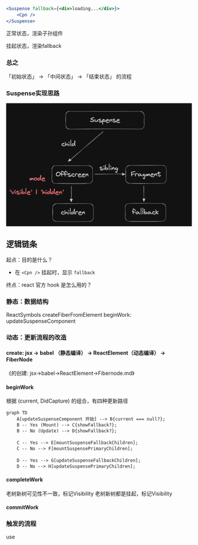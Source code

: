 ```jsx
<Suspense fallback={<div>loading...</div>}>
	<Cpn />
</Suspense>
```

正常状态，<Suspense/>渲染子孙组件

挂起状态，<Suspense/>渲染fallback

### 总之

「初始状态」 -> 「中间状态」 -> 「结束状态」 的流程

### Suspense实现思路

![alt text](image.png)

## 逻辑链条

起点：目的是什么？

- 在 `<Cpn />` 挂起时，显示 `fallback`

终点：react 官方 hook 是怎么用的？

### 静态：数据结构

ReactSymbols
createFiberFromElement
beginWork: updateSuspenseComponent

### 动态：更新流程的改造

#### create: jsx -> babel （静态编译） -> ReactElement（动态编译） -> FiberNode

《<Suspense>的创建: jsx->babel->ReactElement->Fibernode.md》

#### beginWork

根据 (current, DidCapture) 的组合，有四种更新路径

```mermaid
graph TD
    A[updateSuspenseComponent 开始] --> B{current === null?};
    B -- Yes (Mount) --> C{showFallback?};
    B -- No (Update) --> D{showFallback?};

    C -- Yes --> E[mountSuspenseFallbackChildren];
    C -- No --> F[mountSuspensePrimaryChildren];

    D -- Yes --> G[updateSuspenseFallbackChildren];
    D -- No --> H[updateSuspensePrimaryChildren];

```

#### completeWork

老树新树可见性不一致，标记Visibility
老树新树都是挂起，标记Visibility

#### commitWork

### 触发的流程

use

